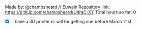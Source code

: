 Made by: @champsheard // Euwain
Repository link: https://github.com/champsheard/UltraC-XY
Total hours so far: 0

- [x] I have a 3D printer or will be getting one before March 21st
